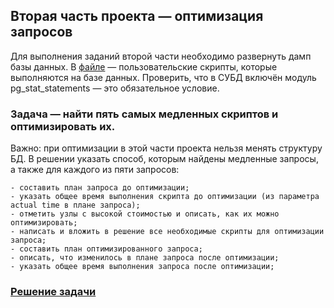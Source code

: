 ## Вторая часть проекта — оптимизация запросов
Для выполнения заданий второй части необходимо развернуть дамп базы данных.
В [файле](https://github.com/SayJustOnlyMe/portfolio/blob/main/SQL/Yandex%20Workshop/SQL%20for%20development/Module%204/user_scripts.sql) — пользовательские скрипты, которые выполняются на базе данных. 
Проверить, что в СУБД включён модуль pg_stat_statements — это обязательное условие.

### Задача — найти пять самых медленных скриптов и оптимизировать их. 
Важно: при оптимизации в этой части проекта нельзя менять структуру БД.
В решении указать способ, которым найдены медленные запросы, а также для каждого из пяти запросов:
  
    - составить план запроса до оптимизации;
    - указать общее время выполнения скрипта до оптимизации (из параметра actual time в плане запроса);
    - отметить узлы с высокой стоимостью и описать, как их можно оптимизировать;
    - написать и вложить в решение все необходимые скрипты для оптимизации запроса;
    - составить план оптимизированного запроса;
    - описать, что изменилось в плане запроса после оптимизации;
    - указать общее время выполнения запроса после оптимизации;
### [Решение задачи](https://github.com/SayJustOnlyMe/portfolio/blob/main/SQL/Yandex%20Workshop/SQL%20for%20development/Module%204/queries_2.sql)
